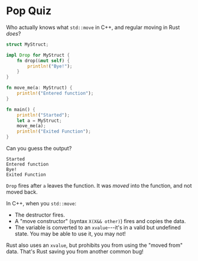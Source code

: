 # Pop Quiz

Who actually knows what `std::move` in C++, and regular moving in Rust *does*?

```rust
struct MyStruct;

impl Drop for MyStruct {
    fn drop(&mut self) {
        println!("Bye!");
    }
}

fn move_me(a: MyStruct) {
    println!("Entered function");
}

fn main() {
    println!("Started");
    let a = MyStruct;
    move_me(a);
    println!("Exited Function");
}
```

Can you guess the output?







```
Started
Entered function
Bye!
Exited Function
```

`Drop` fires after `a` leaves the function. It was *moved* into the function, and not moved back.

In C++, when you `std::move`:

* The destructor fires.
* A "move constructor" (syntax `X(X&& other)`) fires and copies the data.
* The variable is converted to an `xvalue`---it's in a valid but undefined state. You may be able to use it, you may not!

Rust also uses an `xvalue`, but prohibits you from using the "moved from" data. That's Rust saving you from another common bug!
